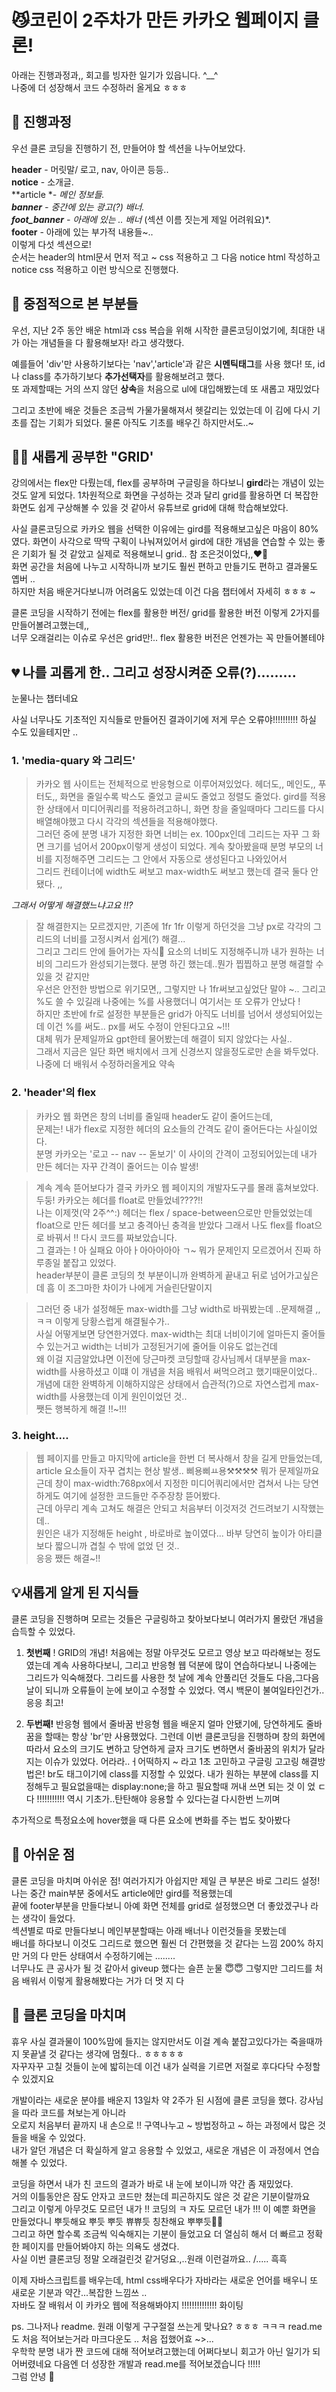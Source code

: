 # 😼코린이 2주차가 만든 카카오 웹페이지 클론!
아래는 진행과정과,, 회고를 빙자한 일기가 있읍니다.   ^__^   
나중에 더 성장해서 코드 수정하러 올게요 ㅎㅎㅎ

## 👀 진행과정
우선 클론 코딩을 진행하기 전, 만들어야 할 섹션을 나누어보았다.

**header** - 머릿말/ 로고, nav, 아이콘 등등..   
**notice** - 소개글.  
**article **- 메인 정보들.  
**banner** - 중간에 있는 광고(?) 배너.  
**foot_banner** - 아래에 있는 .. 배너* (섹션 이름 짓는게 제일 어려워요)*.  
**footer** - 아래에 있는 부가적 내용들~..   
이렇게 다섯 섹션으로!   
순서는 header의 html문서 먼저 적고 ~ css 적용하고 그 다음 notice html 작성하고 notice css 적용하고 이런 방식으로 진행했다.

## 🐥 중점적으로 본 부분들
우선, 지난 2주 동안 배운 html과 css 복습을 위해 시작한 클론코딩이었기에,
최대한 내가 아는 개념들을 다 활용해보자! 라고 생각했다.

예를들어 'div'만 사용하기보다는 'nav','article'과 같은  **시멘틱태그**를 사용 했다!
또, id나 class를 추가하기보다  **추가선택자**를 활용해보려고 했다.   
또 과제할때는 거의 쓰지 않던 **상속**을 처음으로 ul에 대입해봤는데 또 새롭고 재밌었다

그리고 초반에 배운 것들은 조금씩 가물가물해져서 헷갈리는 있었는데 이 김에 다시 기초를 잡는 기회가 되었다. 물론 아직도 기초를 배우긴 하지만서도..~

## 🙋‍♀️ 새롭게 공부한 "GRID'
강의에서는 flex만 다뤘는데, flex를 공부하며 구글링을 하다보니 **gird**라는 개념이 있는 것도 알게 되었다.
1차원적으로 화면을 구성하는 것과 달리 grid를 활용하면 더 복잡한 화면도 쉽게 구상해볼 수 있을 것 같아서 유튜브로 grid에 대해 학습해보았다.

사실 클론코딩으로 카카오 웹을 선택한 이유에는 gird를 적용해보고싶은 마음이 80%였다.
화면이 사각으로 딱딱 구획이 나눠져있어서 gird에 대한 개념을 연습할 수 있는 좋은 기회가 될 것 같았고 실제로 적용해보니 grid.. 참 조은것이었다,,❤️‍🔥    
화면 공간을 처음에 나누고 시작하니까 보기도 훨씬 편하고 만들기도 편하고 결과물도 옙버 ..   
하지만 처음 배운거다보니까 어려움도 있었는데 이건 다음 챕터에서 자세히 ㅎㅎㅎ ~

클론 코딩을 시작하기 전에는 flex를 활용한 버전/ grid를 활용한 버전 이렇게 2가지를 만들어볼려고했는데,,    
너무 오래걸리는 이슈로 우선은 grid만!.. flex 활용한 버전은 언젠가는 꼭 만들어볼테야

## 💔 나를 괴롭게 한.. 그리고 성장시켜준 오류(?).........
눈물나는 챕터네요

사실 너무나도 기초적인 지식들로 만들어진 결과이기에 저게 무슨 오류야!!!!!!!!!! 하실 수도 있을테지만 ..   

 ### 1. 'media-quary 와 그리드'

> 카카오 웹 사이트는 전체적으로 반응형으로 이루어져있었다. 헤더도,, 메인도,, 푸터도,,
화면을 줄일수록 박스도 줄었고 글씨도 줄었고 정렬도 줄었다.
gird를 적용한 상태에서 미디어쿼리를 적용하려고하니, 화면 창을 줄일때마다 그리드를 다시 배열해야했고 다시 각각의 섹션들을 적용해야했다.   
그러던 중에 분명 내가 지정한 화면 너비는 ex. 100px인데 그리드는 자꾸 그 화면 크기를 넘어서 200px이렇게 생성이 되었다.
계속 찾아봤을때 분명 부모의 너비를 지정해주면 그리드는 그 안에서 자동으로 생성된다고 나와있어서   
그리드 컨테이너에 width도 써보고 max-width도 써보고 했는데 결국 둘다 안됐다. ,,

*그래서 어떻게 해결했느냐고요 !!?*

> 잘 해결한지는 모르겠지만, 기존에 1fr 1fr 이렇게 하던것을 그냥 px로 각각의 그리드의 너비를 고정시켜서 쉽게(?) 해결...    
그리고 그리드 안에 들어가는 자식 요소의 너비도 지정해주니까 내가 원하는 너비의 그리드가 완성되기는했다. 
분명 하긴 했는데..뭔가 찝찝하고 분명 해결할 수 있을 것 같지만   
우선은 안전한 방법으로 위기모면,, 그렇지만 나 1fr써보고싶었단 말야 ~.. 그리고 %도 쓸 수 있길래 나중에는 %를 사용했더니 여기서는 또 오류가 안났다 !    
하지만 초반에 fr로 설정한 부분들은 grid가 아직도 너비를 넘어서 생성되어있는데 이건 %를 써도.. px를 써도 수정이 안된다고요 ~!!!   
대체 뭐가 문제일까요 gpt한테 물어봤는데 해결이 되지 않았다는 사실..    
그래서 지금은 일단 화면 배치에서 크게 신경쓰지 않을정도로만 손을 봐두었다. 나중에 더 배워서 수정하러올게요 약속


 ### 2. 'header'의 flex

> 카카오 웹 화면은 창의 너비를 줄일때 header도 같이 줄어드는데,   
문제는! 내가 flex로 지정한 헤더의 요소들의 간격도 같이 줄어든다는 사실이었다.   
분명 카카오는 '로고 -- nav -- 돋보기' 이 사이의 간격이 고정되어있는데 내가 만든 헤더는 자꾸 간격이 줄어드는 이슈 발생!

> 계속 계속 뜯어보다가 결국 카카오 웹 페이지의 개발자도구를 몰래 훔쳐보았다. 두둥! 카카오는 헤더를 float로 만들었네????!!    
나는 이제껏(약 2주^^:) 헤더는 flex / space-between으로만 만들었었는데 float으로 만든 헤더를 보고 충격아닌 충격을 받았다
그래서 나도 flex를 float으로 바꿔서 !! 다시 코드를 짜보았습니다.   
그 결과는 ! 아 실패요 아아ㅏ아아아아아 ㄱ~ 뭐가 문제인지 모르겠어서 진짜 하루종일 붙잡고 있었다.    
header부분이 클론 코딩의 첫 부분이니까 완벽하게 끝내고 뒤로 넘어가고싶은데 흠 이 조그마한 차이가 나에게 거슬린단말이지

> 그러던 중 내가 설정해둔 max-width를 그냥 width로 바꿔봤는데 ..문제해결 ,,ㅋㅋ 이렇게 당황스럽게 해결될수가..    
사실 어떻게보면 당연한거였다. max-width는 최대 너비이기에 얼마든지 줄어들 수 있는거고 width는 너비가 고정된거기에 줄어들 이유도 없는건데   
왜 이걸 지금알았냐면 이전에 당근마켓 코딩할때 강사님께서 대부분을 max-width를 사용하셨고 이떄 이 개념을 처음 배워서 써먹으려고 했기때문이었다..     
개념에 대한 완벽하게 이해하지않은 상태에서 습관적(?)으로 자연스럽게 max-width를 사용했는데 이게 원인이었던 것..   
쨋든 행복하게 해결 !!~!!!


 ### 3. height....
> 웹 페이지를 만들고 마지막에 article을 한번 더 복사해서 창을 길게 만들었는데,
article 요소들이 자꾸 겹치는 현상 발생.. 삐용삐ㅛ용⚒️⚒️⚒️⚒️ 뭐가 문제일까요
근데 창이 max-width:768px에서 지정한 미디어쿼리에서만 겹쳐서 나는 당연하게도 여기에 설정한 코드들만 주주장창 뜯어봤다.   
근데 아무리 계속 고쳐도 해결은 안되고 처음부터 이것저것 건드려보기 시작했는데..    
원인은 내가 지정해둔 height , 바로바로 높이였다... 바부 당연히 높이가 아티클보다 짧으니까 겹칠 수 밖에 없었 던 것..  
응응 쨌든 해결~!!


## 💡새롭게 알게 된 지식들
클론 코딩을 진행하며 모르는 것들은 구글링하고 찾아보다보니 여러가지 몰랐던 개념을 습득할 수 있었다.

1. **첫번째** ! GRID의 개념!
처음에는 정말 아무것도 모르고 영상 보고 따라해보는 정도였는데 계속 사용하다보니, 그리고 반응형 웹 덕분에 많이 연습하다보니 나중에는 그리드가 익숙해졌다.
그리드를 사용한 첫 날에 계속 안풀리던 것들도 다음,그다음날이 되니까 오류들이 눈에 보이고 수정할 수 있었다. 역시 백문이 불여일타인건가..응응 최고!

3. **두번째!** 반응형 웹에서 줄바꿈
반응형 웹을 배운지 얼마 안됐기에, 당연하게도 줄바꿈을 할때는 항상 'br'만 사용했었다. 그런데 이번 클론코딩을 진행하며 창의 화면에 따라서 요소의 크기도 변하고
당연하게 글자 크기도 변하면서 줄바꿈의 위치가 달라지는 이슈가 있었다. 어라라..ㅓ어떡하지 ~ 라고 1초 고민하고 구글링 고고링
해결방법은! br도 태그이기에 class를 지정할 수 있었다.
내가 원하는 부분에 class를 지정해두고 필요없을때는 display:none;을 하고 필요할때 꺼내 쓰면 되는 것 이 었 ㄷ다 !!!!!!!!!!!
역시 기초가..탄탄해야 응용할 수 있다는걸 다시한번 느끼며 

추가적으로 특정요소에 hover했을 때 다른 요소에 변화를 주는 법도 찾아봤다

## 🔫 아쉬운 점
클론 코딩을 마치며 아쉬운 점! 여러가지가 아쉽지만 제일 큰 부분은 바로 그리드 설정!    
나는 중간 main부분 중에서도 article에만 gird를 적용했는데   
끝에 footer부분을 만들다보니 아예 화면 전체를 grid로 설정했으면 더 좋았겠구나 라는 생각이 들었다.  
섹션별로 따로 만들다보니 메인부분할때는 아래 배너나 이런것들을 못봤는데   
배너를 하다보니 이것도 그리드로 했으면 훨씬 더 간편했을 것 같다는 느낌 200% 하지만 거의 다 만든 상태여서 수정하기에는 ........  
너무나도 큰 공사가 될 것 같아서 giveup 했다는 슬픈 눈물 😇😇
그렇지만 그리드를 처음 배워서 이렇게 활용해봤다는 거가 더 멋 지 다

## 🤭 클론 코딩을 마치며
휴우 사실 결과물이 100%맘에 들지는 않지만서도 이걸 계속 붙잡고있다가는 죽을때까지 못끝낼 것 같다는 생각에 멈췄다.. ㅎㅎㅎㅎㅎ   
자꾸자꾸 고칠 것들이 눈에 밟히는데 이건 내가 실력을 기르면 저절로 후다다닥 수정할 수 있겠지요

개발이라는 새로운 분야를 배운지 13일차 약 2주가 된 시점에 클론 코딩을 했다. 강사님을 따라 코드를 쳐보는게 아니라  
오로지 처음부터 끝까지 내 손으로 !! 구역나누고 ~ 방법정하고 ~ 하는 과정에서 많은 것들을 배울 수 있었다.  
내가 알던 개념은 더 확실하게 알고 응용할 수 있었고, 새로운 개념은 이 과정에서 연습해볼 수 있었다.

코딩을 하면서 내가 친 코드의 결과가 바로 내 눈에 보이니까 약간 좀 재밌었다.   
거의 이틀동안은 잠도 안자고 코드만 쳤는데 피곤하지도 않은 것 같은 기분이랄까요  
그리고 이렇게 아무것도 모르던 내가 !! 코딩의 ㅋ 자도 모르던 내가 !!! 이 예뿐 화면을 만들었다니 뿌듯해요 뿌듯 뿌듯 쀼쀼듯 칭찬해요 뿌뿌듯🩷🩵  
그리고 하면 할수록 조금씩 익숙해지는 기분이 들었고요 더 열심히 해서 더 빠르고 정확한 페이지를 만들어봐야지 하는 의욕도 생겼다.   
사실 이번 클론코딩 정말 오래걸린것 같거덩요.,..원래 이런걸까요.. /..... 흑흑

이제 자바스크립트를 배우는데, html css배우다가 자바라는 새로운 언어를 배우니 또 새로운 기분과 약간...복잡한 느낌쓰 ..  
자바도 잘 배워서 이 카카오 웹에 적용해봐야지 !!!!!!!!!!!!!! 화이팅

ps. 그나저나 readme. 원래 이렇게 구구절절 쓰는게 맞나요? ㅎㅎㅎ ㅋㅋㅋ read.me도 처음 적어보는거라 마크다운도 .. 처음 접했어효 ~>...  
우학학 분명 내가 짠 코드에 대해 적어보려고했는데 어쩌다보니 회고가 아닌 일기가 되어버렸네요 다음엔 더 성장한 개발과 read.me를 적어보겠습니다  !!!!!   
그럼 안녕 🖤
